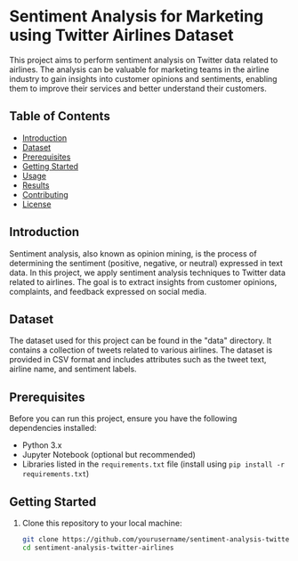 # Sentiment Analysis for Marketing using Twitter Airlines Dataset

This project aims to perform sentiment analysis on Twitter data related to airlines. The analysis can be valuable for marketing teams in the airline industry to gain insights into customer opinions and sentiments, enabling them to improve their services and better understand their customers.

## Table of Contents

- [Introduction](#introduction)
- [Dataset](#dataset)
- [Prerequisites](#prerequisites)
- [Getting Started](#getting-started)
- [Usage](#usage)
- [Results](#results)
- [Contributing](#contributing)
- [License](#license)

## Introduction

Sentiment analysis, also known as opinion mining, is the process of determining the sentiment (positive, negative, or neutral) expressed in text data. In this project, we apply sentiment analysis techniques to Twitter data related to airlines. The goal is to extract insights from customer opinions, complaints, and feedback expressed on social media.

## Dataset

The dataset used for this project can be found in the "data" directory. It contains a collection of tweets related to various airlines. The dataset is provided in CSV format and includes attributes such as the tweet text, airline name, and sentiment labels.

## Prerequisites

Before you can run this project, ensure you have the following dependencies installed:

- Python 3.x
- Jupyter Notebook (optional but recommended)
- Libraries listed in the `requirements.txt` file (install using `pip install -r requirements.txt`)

## Getting Started

1. Clone this repository to your local machine:

   ```bash
   git clone https://github.com/yourusername/sentiment-analysis-twitter-airlines.git
   cd sentiment-analysis-twitter-airlines
